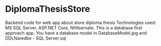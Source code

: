 # DiplomaThesisStore
Backend code for web app about store diploma thesis
Technologies used: MS SQL Server, ASP.NET Core, NHibernate.
This is a database first approach app.
You have a database model in DatabaseModel.jpg and DDLNaredbe - SQL Server.sql

